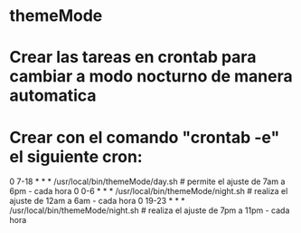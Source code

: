 # themeMode
# Crear las tareas en crontab para cambiar a modo nocturno de manera automatica
# Crear con el comando "crontab -e" el siguiente cron:

0 7-18  * * * /usr/local/bin/themeMode/day.sh # permite el ajuste de 7am a 6pm - cada hora
0 0-6   * * * /usr/local/bin/themeMode/night.sh # realiza el ajuste de 12am a 6am - cada hora
0 19-23 * * * /usr/local/bin/themeMode/night.sh # realiza el ajuste de 7pm a 11pm - cada hora
